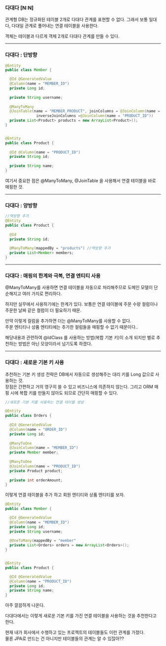 ### 다대다 [N:N]
관계형 DB는 정규화된 테이블 2개로 다대다 관계를 표현할 수 없다. 그래서 보통 일대다, 다대일 관계로 풀어내는 연결 테이블을 사용한다.

객체는 테이블과 다르게 객체 2개로 다대다 관계를 만들 수 있다.

---

### 다대다 : 단방향
```java
@Entity
public class Member {

  @Id @GeneratedValue
  @Column(name = "MEMBER_ID")
  private Long id;
  
  private String username;
  
  @ManyToMany
  @JoinTable(name = "MEMBER_PRODUCT", joinColumns = @JoinColumn(name = "MEMBER_ID"),
              inverseJoinColumns =@JoinColumn(name = "PRODUCT_ID"))
  private List<Product> products = new ArrayList<Product>();
}


@Entity
public class Product {
  
  @Id @Column(name = "PRODUCT_ID")
  private String id;
  
  private String name;
}
```
여기서 중요한 점은 @ManyToMany, @JoinTable 을 사용해서 연결 테이블을 바로 매핑한 것.

---

### 다대다 : 양방향

```java
//역방향 추가
@Entity
public class Product {
  
  @Id 
  private String id;
  
  @ManyToMany(mappedBy = "products") //역방향 추가
  private List<Member> members;
}
```

---

### 다대다 : 매핑의 한계와 극복, 연결 엔티티 사용
@ManyToMany를 사용하면 연결 테이블을 자동으로 처리해주므로 도메인 모델이 단순해지고 여러 가지로 편리하다.

하지만 실무에서 사용하기에는 한계가 있다. 보통은 연결 테이블에 주문 수량 컬럼이나 주문한 날짜 같은 컬럼이 더 필요하기 때문.

만약 이렇게 컬럼을 추가하면 더는 @ManyToMany를 사용할 수 없다.<br>
주문 엔티티나 상품 엔티티에는 추가한 컬럼들을 매핑할 수 없기 때문이다..

해당내용과 관련하여 @IdClass 를 사용하는 방법(복합 기본 키)이 소개 되지만 별로 추천하는 방법은 아닌 모양이라서 넘기도록 하겠다.

---

### 다대다 : 새로운 기본 키 사용

추천하는 기본 키 생성 전략은 DB에서 자동으로 생성해주는 대리 키를 Long 값으로 사용하는 것.<br>
장점은 간편하고 거의 영구히 쓸 수 있고 비즈니스에 의존하지 않는다. 그리고 ORM 매핑 시에 복합 키를 만들지 않아도 되므로 간단히 매핑할 수 있다.

```java
//새로운 기본 키를 사용하는 연결 테이블 생성

@Entity
public class Orders {
  
  @Id @GeneratedValue
  @Column(name = "ORDER_ID")
  private Long id;
  
  @ManyToOne
  @JoinColumn(name = "MEMBER_ID")
  private Member member;
  
  @ManyToOne
  @JoinColumn(name = "PRODUCT_ID")
  private Product product;
  
  private int orderAmount;
}
```

이렇게 연결 테이블을 추가 하고 회원 엔티티와 상품 엔티티를 보자.

```java
@Entity
public class Member {

  @Id @GeneratedValue
  @Column(name = "MEMBER_ID")
  private Long id;
  private String username;
  
  @OneToMany(mappedBy = "member"
  private List<Orders> orders = new ArrayList<Orders>();
}


@Entity
public class Product {

  @Id @GeneratedValue
  @Column(name = "PRODUCT_ID")
  private Long id;
  private String name;
}
```

아주 깔끔하게 나온다.

다대다에서는 이렇게 새로운 기본 키를 가진 연결 테이블을 사용하는 것을 추천한다고 한다.

현재 내가 회사에서 수행하고 있는 프로젝트의 테이블들도 이런 관계를 가졌다.
<br>물론 JPA로 만드는 건 아니지만 테이블들의 관계는 알 수 있잖아??
